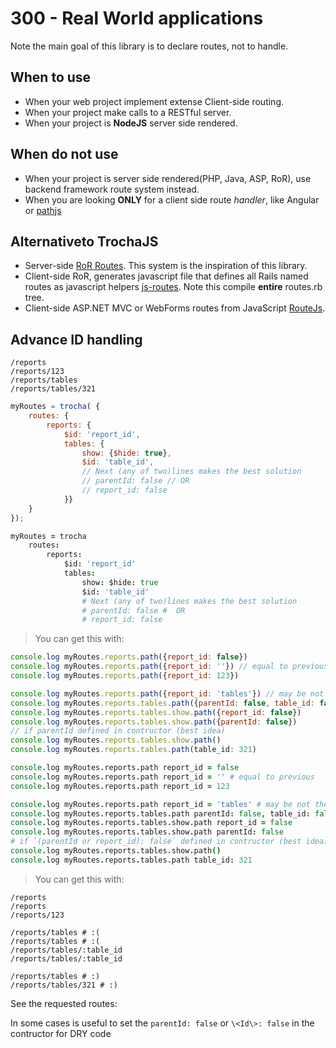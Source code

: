 # 300 - Real World applications

Note the main goal of this library is to declare routes, not to handle.


## When to use

* When your web project implement extense Client-side routing.
* When your project make calls to a RESTful server.
* When your project is **NodeJS** server side rendered.

## When do not use

* When your project is server side rendered(PHP, Java, ASP, RoR), use backend framework route system instead.
* When you are looking **ONLY** for a client side route _handler_, like Angular or [pathjs](http://mtrpcic.net/pathjs/)


## Alternativeto TrochaJS
* Server-side [RoR Routes](http://edgeguides.rubyonrails.org/routing.html). This system is the inspiration of this library.
* Client-side RoR, generates javascript file that defines all Rails named routes as javascript helpers [js-routes](https://github.com/railsware/js-routes). Note this compile **entire** routes.rb tree.
* Client-side ASP.NET MVC or WebForms routes from JavaScript [RouteJs](https://github.com/Daniel15/RouteJs).

## Advance ID handling
```shell
/reports
/reports/123
/reports/tables
/reports/tables/321
```

```javascript
myRoutes = trocha( {
	routes: {
		reports: {
			$id: 'report_id',
			tables: {
				show: {$hide: true},
				$id: 'table_id',
				// Next (any of two)lines makes the best solution
				// parentId: false // OR
				// report_id: false
			}}
	}
});
```

```coffeescript
myRoutes = trocha
	routes:
		reports:
			$id: 'report_id'
			tables:
				show: $hide: true
				$id: 'table_id'
				# Next (any of two)lines makes the best solution
				# parentId: false #  OR
				# report_id: false
```
> You can get this with:

```javascript
console.log myRoutes.reports.path({report_id: false})
console.log myRoutes.reports.path({report_id: ''}) // equal to previous
console.log myRoutes.reports.path({report_id: 123})

console.log myRoutes.reports.path({report_id: 'tables'}) // may be not the best idea
console.log myRoutes.reports.tables.path({parentId: false, table_id: false}) // :(
console.log myRoutes.reports.tables.show.path({report_id: false})
console.log myRoutes.reports.tables.show.path({parentId: false})
// if parentId defined in contructor (best idea)
console.log myRoutes.reports.tables.show.path()
console.log myRoutes.reports.tables.path(table_id: 321)
```

```coffeescript
console.log myRoutes.reports.path report_id = false
console.log myRoutes.reports.path report_id = '' # equal to previous
console.log myRoutes.reports.path report_id = 123

console.log myRoutes.reports.path report_id = 'tables' # may be not the best idea
console.log myRoutes.reports.tables.path parentId: false, table_id: false # :(
console.log myRoutes.reports.tables.show.path report_id = false
console.log myRoutes.reports.tables.show.path parentId: false
# if `(parentId or report_id): false` defined in contructor (best idea)
console.log myRoutes.reports.tables.show.path()
console.log myRoutes.reports.tables.path table_id: 321
```
> You can get this with:

```shell
/reports
/reports
/reports/123

/reports/tables # :(
/reports/tables # :(
/reports/tables/:table_id
/reports/tables/:table_id

/reports/tables # :)
/reports/tables/321 # :)
```

See the requested routes:

In some cases is useful to set the `parentId: false` or `\<Id\>: false` in the contructor for DRY code
